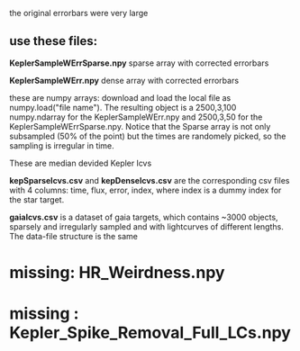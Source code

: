 the original errorbars were very large
## use these files:

**KeplerSampleWErrSparse.npy**	sparse array with corrected errorbars

**KeplerSampleWErr.npy** dense array with corrected errorbars

these are numpy arrays: download and load the local file as numpy.load("file name"). The resulting object is a 2500,3,100 numpy.ndarray for the KeplerSampleWErr.npy and 2500,3,50 for the KeplerSampleWErrSparse.npy. Notice that the Sparse array is not only subsampled (50% of the point) but the times are randomely picked, so the sampling is irregular in time.

These are median devided Kepler lcvs 

**kepSparselcvs.csv**	and **kepDenselcvs.csv**	are the corresponding csv files with 4 columns: time, flux, error, index, where index is a dummy index for the star target. 

**gaialcvs.csv**	is a dataset of gaia targets, which contains ~3000 objects, sparsely and irregularly sampled and with lightcurves of different lengths. The data-file structure is the same


# missing: HR_Weirdness.npy

# missing : Kepler_Spike_Removal_Full_LCs.npy